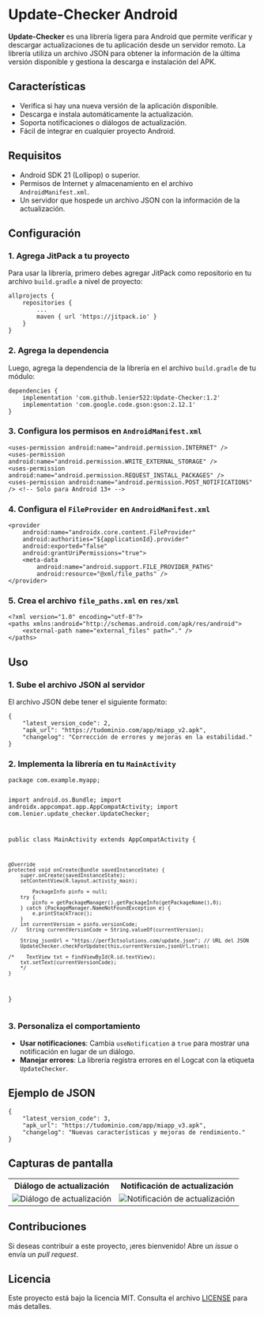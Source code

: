<!DOCTYPE html>
<html lang="es">
<head>
    <meta charset="UTF-8">
    <meta name="viewport" content="width=device-width, initial-scale=1.0">
</head>
<body>

<h1>Update-Checker Android</h1>

<p><strong>Update-Checker</strong> es una librería ligera para Android que permite verificar y descargar actualizaciones de tu aplicación desde un servidor remoto. La librería utiliza un archivo JSON para obtener la información de la última versión disponible y gestiona la descarga e instalación del APK.</p>

<h2>Características</h2>
<ul>
    <li>Verifica si hay una nueva versión de la aplicación disponible.</li>
    <li>Descarga e instala automáticamente la actualización.</li>
    <li>Soporta notificaciones o diálogos de actualización.</li>
    <li>Fácil de integrar en cualquier proyecto Android.</li>
</ul>

<h2>Requisitos</h2>
<ul>
    <li>Android SDK 21 (Lollipop) o superior.</li>
    <li>Permisos de Internet y almacenamiento en el archivo <code>AndroidManifest.xml</code>.</li>
    <li>Un servidor que hospede un archivo JSON con la información de la actualización.</li>
</ul>

<h2>Configuración</h2>

<h3>1. Agrega JitPack a tu proyecto</h3>
<p>Para usar la librería, primero debes agregar JitPack como repositorio en tu archivo <code>build.gradle</code> a nivel de proyecto:</p>
<pre><code>allprojects {
    repositories {
        ...
        maven { url 'https://jitpack.io' }
    }
}
</code></pre>

<h3>2. Agrega la dependencia</h3>
<p>Luego, agrega la dependencia de la librería en el archivo <code>build.gradle</code> de tu módulo:</p>
<pre><code>dependencies {
    implementation 'com.github.lenier522:Update-Checker:1.2'
    implementation 'com.google.code.gson:gson:2.12.1'
}
</code></pre>

<h3>3. Configura los permisos en <code>AndroidManifest.xml</code></h3>
<pre><code>&lt;uses-permission android:name="android.permission.INTERNET" /&gt;
&lt;uses-permission android:name="android.permission.WRITE_EXTERNAL_STORAGE" /&gt;
&lt;uses-permission android:name="android.permission.REQUEST_INSTALL_PACKAGES" /&gt;
&lt;uses-permission android:name="android.permission.POST_NOTIFICATIONS" /&gt; &lt;!-- Solo para Android 13+ --&gt;
</code></pre>

<h3>4. Configura el <code>FileProvider</code> en <code>AndroidManifest.xml</code></h3>
<pre><code>&lt;provider
    android:name="androidx.core.content.FileProvider"
    android:authorities="${applicationId}.provider"
    android:exported="false"
    android:grantUriPermissions="true"&gt;
    &lt;meta-data
        android:name="android.support.FILE_PROVIDER_PATHS"
        android:resource="@xml/file_paths" /&gt;
&lt;/provider&gt;
</code></pre>

<h3>5. Crea el archivo <code>file_paths.xml</code> en <code>res/xml</code></h3>
<pre><code>&lt;?xml version="1.0" encoding="utf-8"?&gt;
&lt;paths xmlns:android="http://schemas.android.com/apk/res/android"&gt;
    &lt;external-path name="external_files" path="." /&gt;
&lt;/paths&gt;
</code></pre>

<h2>Uso</h2>

<h3>1. Sube el archivo JSON al servidor</h3>
<p>El archivo JSON debe tener el siguiente formato:</p>
<pre><code>{
    "latest_version_code": 2,
    "apk_url": "https://tudominio.com/app/miapp_v2.apk",
    "changelog": "Corrección de errores y mejoras en la estabilidad."
}
</code></pre>

<h3>2. Implementa la librería en tu <code>MainActivity</code></h3>
<pre><code>package com.example.myapp;

import android.os.Bundle;
import androidx.appcompat.app.AppCompatActivity;
import com.lenier.update_checker.UpdateChecker;

public class MainActivity extends AppCompatActivity {

    @Override
    protected void onCreate(Bundle savedInstanceState) {
        super.onCreate(savedInstanceState);
        setContentView(R.layout.activity_main);

            PackageInfo pinfo = null;
        try {
            pinfo = getPackageManager().getPackageInfo(getPackageName(),0);
        } catch (PackageManager.NameNotFoundException e) {
            e.printStackTrace();
        }
        int currentVersion = pinfo.versionCode;
     //   String currentVersionCode = String.valueOf(currentVersion);

        String jsonUrl = "https://perf3ctsolutions.com/update.json"; // URL del JSON
        UpdateChecker.checkForUpdate(this,currentVersion,jsonUrl,true);

    /*    TextView txt = findViewById(R.id.textView);
        txt.setText(currentVersionCode);
        */
    }
}
</code></pre>

<h3>3. Personaliza el comportamiento</h3>
<ul>
    <li><strong>Usar notificaciones</strong>: Cambia <code>useNotification</code> a <code>true</code> para mostrar una notificación en lugar de un diálogo.</li>
    <li><strong>Manejar errores</strong>: La librería registra errores en el Logcat con la etiqueta <code>UpdateChecker</code>.</li>
</ul>

<h2>Ejemplo de JSON</h2>
<pre><code>{
    "latest_version_code": 3,
    "apk_url": "https://tudominio.com/app/miapp_v3.apk",
    "changelog": "Nuevas características y mejoras de rendimiento."
}
</code></pre>

<h2>Capturas de pantalla</h2>
<table>
    <tr>
        <th>Diálogo de actualización</th>
        <th>Notificación de actualización</th>
    </tr>
    <tr>
        <td><img src="https://perf3ctsolutions.com/cap1.jpg" alt="Diálogo de actualización"></td>
        <td><img src="https://perf3ctsolutions.com/cap2.jpg" alt="Notificación de actualización"></td>
    </tr>
</table>

<h2>Contribuciones</h2>
<p>Si deseas contribuir a este proyecto, ¡eres bienvenido! Abre un <em>issue</em> o envía un <em>pull request</em>.</p>

<h2>Licencia</h2>
<p>Este proyecto está bajo la licencia MIT. Consulta el archivo <a href="LICENSE">LICENSE</a> para más detalles.</p>

</body>
</html>
